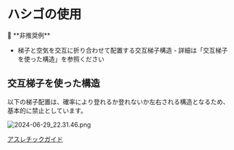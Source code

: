 # ハシゴの使用

<aside>
🚫 **非推奨例**

- 梯子と空気を交互に折り合わせて配置する交互梯子構造 - 詳細は「交互梯子を使った構造」を参照ください
</aside>

## 交互梯子を使った構造

以下の梯子配置は、確率により登れるか登れないか左右される構造となるため、基本的に禁止としています。

![2024-06-29_22.31.46.png](https://prod-files-secure.s3.us-west-2.amazonaws.com/18ab8687-a8b1-4a3c-8a4b-b43beaa470a1/f8634dcc-dffc-4fed-ab8e-c274c6f7a787/2024-06-29_22.31.46.png)

[アスレチックガイド](https://www.notion.so/36c7878380fc4cb791ff23146443cbd7?pvs=21)
